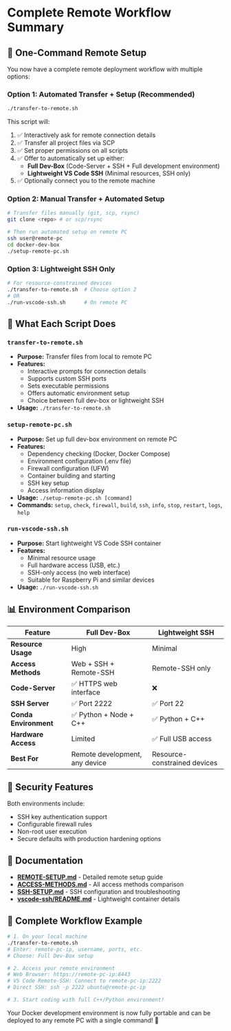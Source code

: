 # Complete Remote Workflow Summary

## 🚀 One-Command Remote Setup

You now have a complete remote deployment workflow with multiple options:

### Option 1: Automated Transfer + Setup (Recommended)
```bash
./transfer-to-remote.sh
```
This script will:
1. ✅ Interactively ask for remote connection details
2. ✅ Transfer all project files via SCP
3. ✅ Set proper permissions on all scripts
4. ✅ Offer to automatically set up either:
   - **Full Dev-Box** (Code-Server + SSH + Full development environment)
   - **Lightweight VS Code SSH** (Minimal resources, SSH only)
5. ✅ Optionally connect you to the remote machine

### Option 2: Manual Transfer + Automated Setup
```bash
# Transfer files manually (git, scp, rsync)
git clone <repo> # or scp/rsync

# Then run automated setup on remote PC
ssh user@remote-pc
cd docker-dev-box
./setup-remote-pc.sh
```

### Option 3: Lightweight SSH Only
```bash
# For resource-constrained devices
./transfer-to-remote.sh  # Choose option 2
# OR
./run-vscode-ssh.sh      # On remote PC
```

## 🎯 What Each Script Does

### `transfer-to-remote.sh`
- **Purpose:** Transfer files from local to remote PC
- **Features:**
  - Interactive prompts for connection details
  - Supports custom SSH ports
  - Sets executable permissions
  - Offers automatic environment setup
  - Choice between full dev-box or lightweight SSH
- **Usage:** `./transfer-to-remote.sh`

### `setup-remote-pc.sh`
- **Purpose:** Set up full dev-box environment on remote PC
- **Features:**
  - Dependency checking (Docker, Docker Compose)
  - Environment configuration (.env file)
  - Firewall configuration (UFW)
  - Container building and starting
  - SSH key setup
  - Access information display
- **Usage:** `./setup-remote-pc.sh [command]`
- **Commands:** `setup`, `check`, `firewall`, `build`, `ssh`, `info`, `stop`, `restart`, `logs`, `help`

### `run-vscode-ssh.sh`
- **Purpose:** Start lightweight VS Code SSH container
- **Features:**
  - Minimal resource usage
  - Full hardware access (USB, etc.)
  - SSH-only access (no web interface)
  - Suitable for Raspberry Pi and similar devices
- **Usage:** `./run-vscode-ssh.sh`

## 📊 Environment Comparison

| Feature | Full Dev-Box | Lightweight SSH |
|---------|-------------|-----------------|
| **Resource Usage** | High | Minimal |
| **Access Methods** | Web + SSH + Remote-SSH | Remote-SSH only |
| **Code-Server** | ✅ HTTPS web interface | ❌ |
| **SSH Server** | ✅ Port 2222 | ✅ Port 22 |
| **Conda Environment** | ✅ Python + Node + C++ | ✅ Python + C++ |
| **Hardware Access** | Limited | ✅ Full USB access |
| **Best For** | Remote development, any device | Resource-constrained devices |

## 🔐 Security Features

Both environments include:
- SSH key authentication support
- Configurable firewall rules
- Non-root user execution
- Secure defaults with production hardening options

## 📖 Documentation

- **[REMOTE-SETUP.md](REMOTE-SETUP.md)** - Detailed remote setup guide
- **[ACCESS-METHODS.md](ACCESS-METHODS.md)** - All access methods comparison
- **[SSH-SETUP.md](SSH-SETUP.md)** - SSH configuration and troubleshooting
- **[vscode-ssh/README.md](vscode-ssh/README.md)** - Lightweight container details

## 🎉 Complete Workflow Example

```bash
# 1. On your local machine
./transfer-to-remote.sh
# Enter: remote-pc-ip, username, ports, etc.
# Choose: Full Dev-Box setup

# 2. Access your remote environment
# Web Browser: https://remote-pc-ip:8443
# VS Code Remote-SSH: Connect to remote-pc-ip:2222
# Direct SSH: ssh -p 2222 ubuntu@remote-pc-ip

# 3. Start coding with full C++/Python environment!
```

Your Docker development environment is now fully portable and can be deployed to any remote PC with a single command! 🚀
